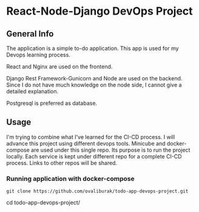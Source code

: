 # React-Node-Django DevOps Project

## General Info 
The application is a simple to-do application. This app is used for my Devops learning process.

React and Nginx are used on the frontend.

Django Rest Framework-Gunicorn and Node are used on the backend. Since I do not have much knowledge on the node side, I cannot give a detailed explanation.

Postgresql is preferred as database.

## Usage

I'm trying to combine what I've learned for the CI-CD process. I will advance this project using different devops tools. Minicube and docker-compose are used under this single repo. Its purpose is to run the project locally. Each service is kept under different repo for a complete CI-CD process. Links to other repos will be shared.

### Running application with docker-compose

```
git clone https://github.com/ovaliburak/todo-app-devops-project.git
```
cd todo-app-devops-project/